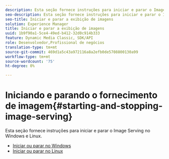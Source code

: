 ```yaml
---
description: Esta seção fornece instruções para iniciar e parar o Image Serving no Windows e Linux.
seo-description: Esta seção fornece instruções para iniciar e parar o Image Serving no Windows e Linux.
seo-title: Iniciar e parar a exibição de imagens
solution: Experience Manager
title: Iniciar e parar a exibição de imagens
uuid: 1b9f90a1-5ce4-49ed-b412-32d0c914b333
feature: Dynamic Media Classic, SDK/API
role: Desenvolvedor,Profissional de negócios
translation-type: tm+mt
source-git-commit: 469d1a5c43a972116a8a2efb0de5708800130a99
workflow-type: tm+mt
source-wordcount: '75'
ht-degree: 0%

---
```



# Iniciando e parando o fornecimento de imagem{#starting-and-stopping-image-serving}

Esta seção fornece instruções para iniciar e parar o Image Serving no Windows e Linux.

* [Iniciar ou parar no Windows](t-startstop-windows.md)
* [Iniciar ou parar no Linux](t-startstop-linux.md)

